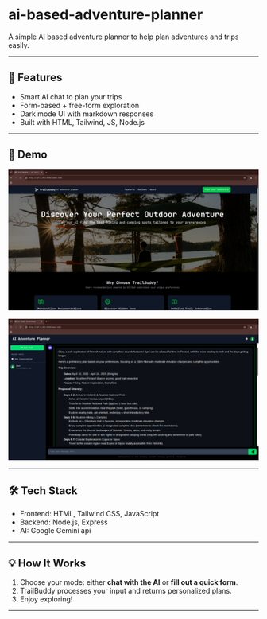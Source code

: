 # ai-based-adventure-planner

A simple AI based adventure planner to help plan adventures and trips easily. 

---

## 🚀 Features

- Smart AI chat to plan your trips
- Form-based + free-form exploration
- Dark mode UI with markdown responses
- Built with HTML, Tailwind, JS, Node.js

---

## 📸 Demo

![screenshot](./assets/one.jpg)


![screenshot](./assets/two.jpg)

---

## 🛠️ Tech Stack

- Frontend: HTML, Tailwind CSS, JavaScript
- Backend: Node.js, Express
- AI: Google Gemini api

---

## 💡 How It Works

1. Choose your mode: either **chat with the AI** or **fill out a quick form**.
2. TrailBuddy processes your input and returns personalized plans.
3. Enjoy exploring!

---


